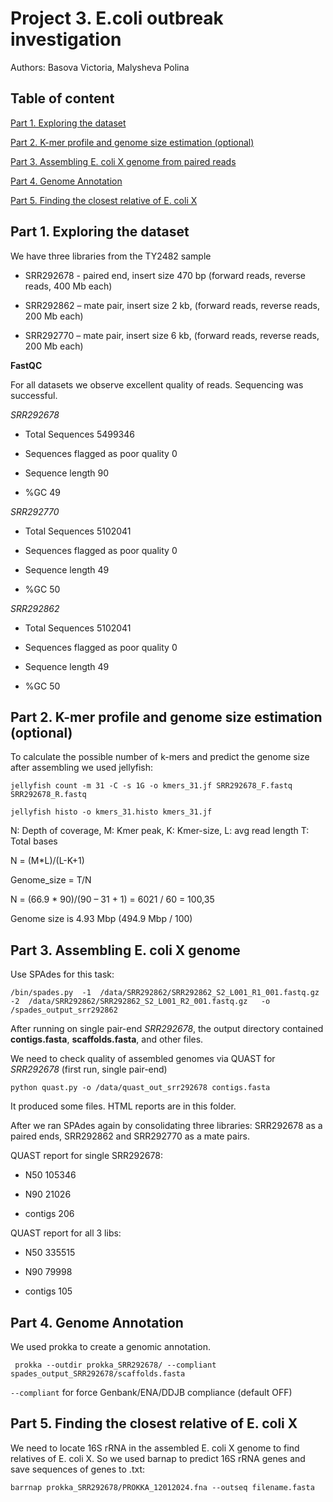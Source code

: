 # Project 3. E.coli outbreak investigation 

Authors: Basova Victoria, Malysheva Polina 

## Table of content

[Part 1. Exploring the dataset](#part-1-exploring-the-dataset)

[Part 2. K-mer profile and genome size estimation (optional)](#part-2-k-mer-profile-and-genome-size-estimation-optional)

[Part 3. Assembling E. coli X genome from paired reads](#part-3-assembling-e-coli-x-genome-from-paired-reads)

[Part 4. Genome Annotation](#part-4-genome-annotation)

[Part 5. Finding the closest relative of E. coli X](#part-5-finding-the-closest-relative-of-e-coli-x)

## Part 1. Exploring the dataset

We have three libraries from the TY2482 sample 

- SRR292678 - paired end, insert size 470 bp (forward reads, reverse reads, 400 Mb each)

- SRR292862 – mate pair, insert size 2 kb, (forward reads, reverse reads, 200 Mb each)

- SRR292770 – mate pair, insert size 6 kb, (forward reads, reverse reads, 200 Mb each)

**FastQC**

For all datasets we observe excellent quality of reads. Sequencing was successful. 

_SRR292678_

- Total Sequences	5499346

- Sequences flagged as poor quality	0

- Sequence length	90

- %GC	49

_SRR292770_

- Total Sequences	5102041

- Sequences flagged as poor quality	0

- Sequence length	49

- %GC	50

_SRR292862_

- Total Sequences	5102041

- Sequences flagged as poor quality	0

- Sequence length	49

- %GC	50

## Part 2. K-mer profile and genome size estimation (optional)

To calculate the possible number of k-mers and predict the genome size after assembling we used jellyfish:

```
jellyfish count -m 31 -C -s 1G -o kmers_31.jf SRR292678_F.fastq SRR292678_R.fastq

jellyfish histo -o kmers_31.histo kmers_31.jf
```

N: Depth of coverage, M: Kmer peak, K: Kmer-size, L: avg read length T: Total bases

N = (M*L)/(L-K+1)

Genome_size = T/N

N = (66.9 * 90)/(90 – 31 + 1) = 6021 / 60 = 100,35 

Genome size is 4.93 Mbp (494.9 Mbp / 100)


## Part 3. Assembling E. coli X genome 

Use SPAdes for this task:

```
/bin/spades.py	-1	/data/SRR292862/SRR292862_S2_L001_R1_001.fastq.gz	-2	/data/SRR292862/SRR292862_S2_L001_R2_001.fastq.gz	-o	/spades_output_srr292862	
```
After running on single pair-end _SRR292678_, the output directory contained **contigs.fasta**, **scaffolds.fasta**, and other files. 

We need to check quality of assembled genomes via QUAST for _SRR292678_ (first run, single pair-end)

```
python quast.py -o /data/quast_out_srr292678 contigs.fasta
```
It produced some files. HTML reports are in this folder. 

After we ran SPAdes again by consolidating three libraries: SRR292678 as a paired ends,  SRR292862 and SRR292770 as a mate pairs.

QUAST 	report for single SRR292678:

- N50	105346

- N90	21026

- contigs	206

QUAST	report for all 3 libs:

- N50	335515

- N90	79998

- contigs	105

## Part 4. Genome Annotation

We used prokka to create a genomic annotation.

```
 prokka --outdir prokka_SRR292678/ --compliant spades_output_SRR292678/scaffolds.fasta
```

`--compliant` for force Genbank/ENA/DDJB compliance (default OFF)

## Part 5. Finding the closest relative of E. coli X

We need to locate 16S rRNA in the assembled E. coli X genome to find relatives of E. coli X. So we used barnap to predict 16S rRNA genes and save sequences of genes to .txt:  

```
barrnap prokka_SRR292678/PROKKA_12012024.fna --outseq filename.fasta
```

